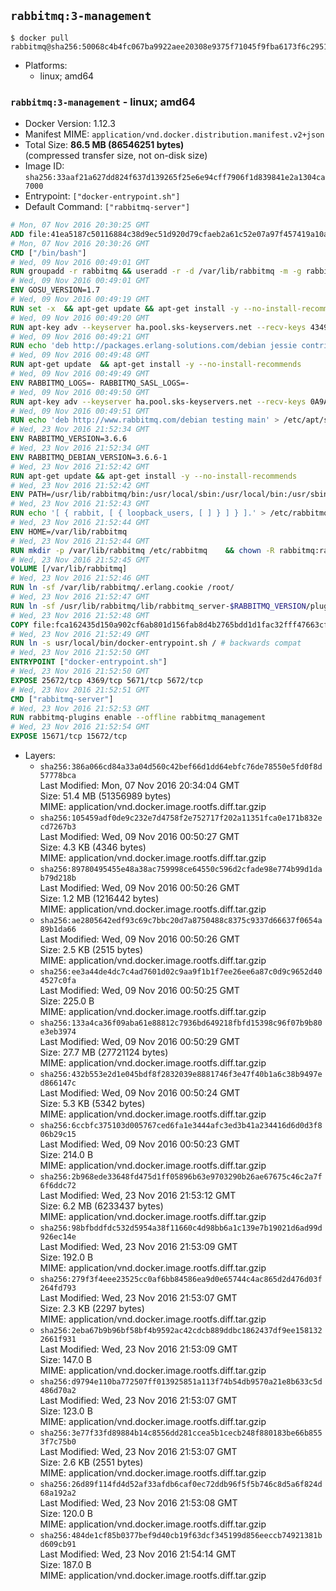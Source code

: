 ## `rabbitmq:3-management`

```console
$ docker pull rabbitmq@sha256:50068c4b4fc067ba9922aee20308e9375f71045f9fba6173f6c2951b47bd9e1e
```

-	Platforms:
	-	linux; amd64

### `rabbitmq:3-management` - linux; amd64

-	Docker Version: 1.12.3
-	Manifest MIME: `application/vnd.docker.distribution.manifest.v2+json`
-	Total Size: **86.5 MB (86546251 bytes)**  
	(compressed transfer size, not on-disk size)
-	Image ID: `sha256:33aaf21a627dd824f637d139265f25e6e94cff7906f1d839841e2a1304ca7000`
-	Entrypoint: `["docker-entrypoint.sh"]`
-	Default Command: `["rabbitmq-server"]`

```dockerfile
# Mon, 07 Nov 2016 20:30:25 GMT
ADD file:41ea5187c50116884c38d9ec51d920d79cfaeb2a61c52e07a97f457419a10a4f in / 
# Mon, 07 Nov 2016 20:30:26 GMT
CMD ["/bin/bash"]
# Wed, 09 Nov 2016 00:49:01 GMT
RUN groupadd -r rabbitmq && useradd -r -d /var/lib/rabbitmq -m -g rabbitmq rabbitmq
# Wed, 09 Nov 2016 00:49:01 GMT
ENV GOSU_VERSION=1.7
# Wed, 09 Nov 2016 00:49:19 GMT
RUN set -x 	&& apt-get update && apt-get install -y --no-install-recommends ca-certificates wget && rm -rf /var/lib/apt/lists/* 	&& wget -O /usr/local/bin/gosu "https://github.com/tianon/gosu/releases/download/$GOSU_VERSION/gosu-$(dpkg --print-architecture)" 	&& wget -O /usr/local/bin/gosu.asc "https://github.com/tianon/gosu/releases/download/$GOSU_VERSION/gosu-$(dpkg --print-architecture).asc" 	&& export GNUPGHOME="$(mktemp -d)" 	&& gpg --keyserver ha.pool.sks-keyservers.net --recv-keys B42F6819007F00F88E364FD4036A9C25BF357DD4 	&& gpg --batch --verify /usr/local/bin/gosu.asc /usr/local/bin/gosu 	&& rm -r "$GNUPGHOME" /usr/local/bin/gosu.asc 	&& chmod +x /usr/local/bin/gosu 	&& gosu nobody true 	&& apt-get purge -y --auto-remove ca-certificates wget
# Wed, 09 Nov 2016 00:49:20 GMT
RUN apt-key adv --keyserver ha.pool.sks-keyservers.net --recv-keys 434975BD900CCBE4F7EE1B1ED208507CA14F4FCA
# Wed, 09 Nov 2016 00:49:21 GMT
RUN echo 'deb http://packages.erlang-solutions.com/debian jessie contrib' > /etc/apt/sources.list.d/erlang.list
# Wed, 09 Nov 2016 00:49:48 GMT
RUN apt-get update 	&& apt-get install -y --no-install-recommends 		erlang-asn1 		erlang-base-hipe 		erlang-crypto 		erlang-eldap 		erlang-inets 		erlang-mnesia 		erlang-nox 		erlang-os-mon 		erlang-public-key 		erlang-ssl 		erlang-xmerl 	&& rm -rf /var/lib/apt/lists/*
# Wed, 09 Nov 2016 00:49:49 GMT
ENV RABBITMQ_LOGS=- RABBITMQ_SASL_LOGS=-
# Wed, 09 Nov 2016 00:49:50 GMT
RUN apt-key adv --keyserver ha.pool.sks-keyservers.net --recv-keys 0A9AF2115F4687BD29803A206B73A36E6026DFCA
# Wed, 09 Nov 2016 00:49:51 GMT
RUN echo 'deb http://www.rabbitmq.com/debian testing main' > /etc/apt/sources.list.d/rabbitmq.list
# Wed, 23 Nov 2016 21:52:34 GMT
ENV RABBITMQ_VERSION=3.6.6
# Wed, 23 Nov 2016 21:52:34 GMT
ENV RABBITMQ_DEBIAN_VERSION=3.6.6-1
# Wed, 23 Nov 2016 21:52:42 GMT
RUN apt-get update && apt-get install -y --no-install-recommends 		rabbitmq-server=$RABBITMQ_DEBIAN_VERSION 	&& rm -rf /var/lib/apt/lists/*
# Wed, 23 Nov 2016 21:52:42 GMT
ENV PATH=/usr/lib/rabbitmq/bin:/usr/local/sbin:/usr/local/bin:/usr/sbin:/usr/bin:/sbin:/bin
# Wed, 23 Nov 2016 21:52:43 GMT
RUN echo '[ { rabbit, [ { loopback_users, [ ] } ] } ].' > /etc/rabbitmq/rabbitmq.config
# Wed, 23 Nov 2016 21:52:44 GMT
ENV HOME=/var/lib/rabbitmq
# Wed, 23 Nov 2016 21:52:44 GMT
RUN mkdir -p /var/lib/rabbitmq /etc/rabbitmq 	&& chown -R rabbitmq:rabbitmq /var/lib/rabbitmq /etc/rabbitmq 	&& chmod 777 /var/lib/rabbitmq /etc/rabbitmq
# Wed, 23 Nov 2016 21:52:45 GMT
VOLUME [/var/lib/rabbitmq]
# Wed, 23 Nov 2016 21:52:46 GMT
RUN ln -sf /var/lib/rabbitmq/.erlang.cookie /root/
# Wed, 23 Nov 2016 21:52:47 GMT
RUN ln -sf /usr/lib/rabbitmq/lib/rabbitmq_server-$RABBITMQ_VERSION/plugins /plugins
# Wed, 23 Nov 2016 21:52:48 GMT
COPY file:fca162435d150a902cf6ab801d156fab8d4b2765bdd1d1fac32fff47663cff1e in /usr/local/bin/ 
# Wed, 23 Nov 2016 21:52:49 GMT
RUN ln -s usr/local/bin/docker-entrypoint.sh / # backwards compat
# Wed, 23 Nov 2016 21:52:50 GMT
ENTRYPOINT ["docker-entrypoint.sh"]
# Wed, 23 Nov 2016 21:52:50 GMT
EXPOSE 25672/tcp 4369/tcp 5671/tcp 5672/tcp
# Wed, 23 Nov 2016 21:52:51 GMT
CMD ["rabbitmq-server"]
# Wed, 23 Nov 2016 21:52:53 GMT
RUN rabbitmq-plugins enable --offline rabbitmq_management
# Wed, 23 Nov 2016 21:52:54 GMT
EXPOSE 15671/tcp 15672/tcp
```

-	Layers:
	-	`sha256:386a066cd84a33a04d560c42bef66d1dd64ebfc76de78550e5fd0f8d57778bca`  
		Last Modified: Mon, 07 Nov 2016 20:34:04 GMT  
		Size: 51.4 MB (51356989 bytes)  
		MIME: application/vnd.docker.image.rootfs.diff.tar.gzip
	-	`sha256:105459adf0de9c232e7d4758f2e752717f202a11351fca0e171b832ecd7267b3`  
		Last Modified: Wed, 09 Nov 2016 00:50:27 GMT  
		Size: 4.3 KB (4346 bytes)  
		MIME: application/vnd.docker.image.rootfs.diff.tar.gzip
	-	`sha256:89780495455e48a38ac759998ce64550c596d2cfade98e774b99d1dab79d218b`  
		Last Modified: Wed, 09 Nov 2016 00:50:26 GMT  
		Size: 1.2 MB (1216442 bytes)  
		MIME: application/vnd.docker.image.rootfs.diff.tar.gzip
	-	`sha256:ae2805642edf93c69c7bbc20d7a8750488c8375c9337d66637f0654a89b1da66`  
		Last Modified: Wed, 09 Nov 2016 00:50:26 GMT  
		Size: 2.5 KB (2515 bytes)  
		MIME: application/vnd.docker.image.rootfs.diff.tar.gzip
	-	`sha256:ee3a44de4dc7c4ad7601d02c9aa9f1b1f7ee26ee6a87c0d9c9652d404527c0fa`  
		Last Modified: Wed, 09 Nov 2016 00:50:25 GMT  
		Size: 225.0 B  
		MIME: application/vnd.docker.image.rootfs.diff.tar.gzip
	-	`sha256:133a4ca36f09aba61e88812c7936bd649218fbfd15398c96f07b9b80e3eb3974`  
		Last Modified: Wed, 09 Nov 2016 00:50:29 GMT  
		Size: 27.7 MB (27721124 bytes)  
		MIME: application/vnd.docker.image.rootfs.diff.tar.gzip
	-	`sha256:432b553e2d1e045bdf8f2832039e8881746f3e47f40b1a6c38b9497ed866147c`  
		Last Modified: Wed, 09 Nov 2016 00:50:24 GMT  
		Size: 5.3 KB (5342 bytes)  
		MIME: application/vnd.docker.image.rootfs.diff.tar.gzip
	-	`sha256:6ccbfc375103d005767ced6fa1e3444afc3ed3b41a234416d6d0d3f806b29c15`  
		Last Modified: Wed, 09 Nov 2016 00:50:23 GMT  
		Size: 214.0 B  
		MIME: application/vnd.docker.image.rootfs.diff.tar.gzip
	-	`sha256:2b968ede33648fd475d1ff05896b63e9703290b26ae67675c46c2a7f6f6ddc72`  
		Last Modified: Wed, 23 Nov 2016 21:53:12 GMT  
		Size: 6.2 MB (6233437 bytes)  
		MIME: application/vnd.docker.image.rootfs.diff.tar.gzip
	-	`sha256:98bfbddfdc532d5954a38f11660c4d98bb6a1c139e7b19021d6ad99d926ec14e`  
		Last Modified: Wed, 23 Nov 2016 21:53:09 GMT  
		Size: 192.0 B  
		MIME: application/vnd.docker.image.rootfs.diff.tar.gzip
	-	`sha256:279f3f4eee23525cc0af6bb84586ea9d0e65744c4ac865d2d476d03f264fd793`  
		Last Modified: Wed, 23 Nov 2016 21:53:07 GMT  
		Size: 2.3 KB (2297 bytes)  
		MIME: application/vnd.docker.image.rootfs.diff.tar.gzip
	-	`sha256:2eba67b9b96bf58bf4b9592ac42cdcb889ddbc1862437df9ee1581322661f931`  
		Last Modified: Wed, 23 Nov 2016 21:53:09 GMT  
		Size: 147.0 B  
		MIME: application/vnd.docker.image.rootfs.diff.tar.gzip
	-	`sha256:d9794e110ba772507ff013925851a113f74b54db9570a21e8b633c5d486d70a2`  
		Last Modified: Wed, 23 Nov 2016 21:53:07 GMT  
		Size: 123.0 B  
		MIME: application/vnd.docker.image.rootfs.diff.tar.gzip
	-	`sha256:3e77f33fd89884b14c8556dd281ccea5b1cecb248f880183be66b8553f7c75b0`  
		Last Modified: Wed, 23 Nov 2016 21:53:07 GMT  
		Size: 2.6 KB (2551 bytes)  
		MIME: application/vnd.docker.image.rootfs.diff.tar.gzip
	-	`sha256:26d89f114fd4d52af33afdb6caf0ec72ddb96f5f5b746c8d5a6f824d68a192a2`  
		Last Modified: Wed, 23 Nov 2016 21:53:08 GMT  
		Size: 120.0 B  
		MIME: application/vnd.docker.image.rootfs.diff.tar.gzip
	-	`sha256:484de1cf85b0377bef9d40cb19f63dcf345199d856eeccb74921381bd609cb91`  
		Last Modified: Wed, 23 Nov 2016 21:54:14 GMT  
		Size: 187.0 B  
		MIME: application/vnd.docker.image.rootfs.diff.tar.gzip
